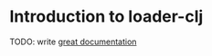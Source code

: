 # Introduction to loader-clj

TODO: write [great documentation](http://jacobian.org/writing/what-to-write/)
